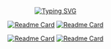 <div align="center">

  [![Typing SVG](https://readme-typing-svg.demolab.com?font=Fira+Code&duration=1500&pause=500&color=F7BE3F&background=44B0FF00&center=true&vCenter=true&multiline=true&width=500&height=100&lines=Simplicity;is+the+soul;of+efficiency)](https://git.io/typing-svg)

  [![Readme Card](https://github-readme-stats.vercel.app/api/pin/?username=elitewise&repo=secrets-flagger&theme=onedark&border_radius=10)](https://github.com/EliteWise/secrets-flagger) [![Readme Card](https://github-readme-stats.vercel.app/api/pin/?username=elitewise&repo=windows-emulator-launcher&theme=onedark&border_radius=10)](https://github.com/EliteWise/windows-emulator-launcher)

   [![Readme Card](https://github-readme-stats.vercel.app/api/pin/?username=elitewise&repo=experience-viewer&theme=onedark&border_radius=10)](https://github.com/EliteWise/experience-viewer) [![Readme Card](https://github-readme-stats.vercel.app/api/pin/?username=elitewise&repo=immersive-bleeding&theme=onedark&border_radius=10)](https://github.com/EliteWise/immersive-bleeding)

  <!---[![Typing SVG](https://readme-typing-svg.demolab.com?font=Courier+New&duration=3500&pause=5000&color=F79A0C&center=true&width=435&lines=Current+Project+I'm+working+on%3A)](https://git.io/typing-svg)
  
  [![Top Langs](https://github-readme-stats.vercel.app/api/top-langs/?username=elitewise&layout=compact&theme=tokyonight&border_radius=10&langs_count=10&card_width=350)](https://github.com/EliteWise)
  
  [![Anurag's GitHub stats](https://github-readme-stats.vercel.app/api?username=elitewise&custom_title=GitHub&nbsp;Commits&#8205;&#8205;&#8205;&#8205;&#8205;&#8205;&#8205;&#8205;&#8205;&#8205;&#8205;&#8205;&#8205;&#8205;&#8205;&#8205;&#8205;&#8205;&#8205;&count_private=true&show_icons=true&theme=tokyonight&hide=contribs,prs,issues,stars&hide_rank=true&line_height=30&border_radius=10)](https://github.com/EliteWise)

   [![Ashutosh's github activity graph](https://activity-graph.herokuapp.com/graph?username=elitewise&theme=react-dark&radius=10&area=true&custom_title=Contribution%20Graph)](https://github.com/EliteWise) -->
  
  <!---<a href="https://github.com/EliteWise">
    <img src="https://skillicons.dev/icons?i=java,spring,py,nodejs,django,selenium,cs,bots" />
  </a> -->
  
</div>


